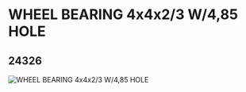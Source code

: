 # WHEEL BEARING 4x4x2/3 W/4,85 HOLE
## 24326
![WHEEL BEARING 4x4x2/3 W/4,85 HOLE](https://lc-www-live-s.legocdn.com/media/bricks/5/2/6134236.jpg)